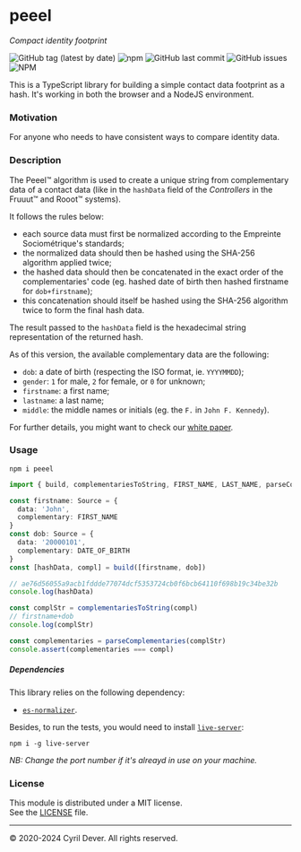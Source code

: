 # peeel
_Compact identity footprint_

![GitHub tag (latest by date)](https://img.shields.io/github/v/tag/cyrildever/peeel)
![npm](https://img.shields.io/npm/dw/peeel)
![GitHub last commit](https://img.shields.io/github/last-commit/cyrildever/peeel)
![GitHub issues](https://img.shields.io/github/issues/cyrildever/peeel)
![NPM](https://img.shields.io/npm/l/peeel)

This is a TypeScript library for building a simple contact data footprint as a hash. It's working in both the browser and a NodeJS environment.

### Motivation

For anyone who needs to have consistent ways to compare identity data.

### Description

The Peeel&trade; algorithm is used to create a unique string from complementary data of a contact data (like in the `hashData` field of the *Controllers* in the Fruuut&trade; and Rooot&trade; systems).

It follows the rules below:
- each source data must first be normalized according to the Empreinte Sociométrique's standards;
- the normalized data should then be hashed using the SHA-256 algorithm applied twice;
- the hashed data should then be concatenated in the exact order of the complementaries' code (eg. hashed date of birth then hashed firstname for `dob+firstname`);
- this concatenation should itself be hashed using the SHA-256 algorithm twice to form the final hash data.

The result passed to the `hashData` field is the hexadecimal string representation of the returned hash.

As of this version, the available complementary data are the following:
- `dob`: a date of birth (respecting the ISO format, ie. `YYYYMMDD`);
- `gender`: `1` for male, `2` for female, or `0` for unknown;
- `firstname`: a first name;
- `lastname`: a last name;
- `middle`: the middle names or initials (eg. the `F.` in `John F. Kennedy`).

For further details, you might want to check our [white paper](documentation/src/latex/peeel_whitepaper.pdf).


### Usage

```
npm i peeel
```

```typescript
import { build, complementariesToString, FIRST_NAME, LAST_NAME, parseComplementaries, Source } from 'peeel'

const firstname: Source = {
  data: 'John',
  complementary: FIRST_NAME
}
const dob: Source = {
  data: '20000101',
  complementary: DATE_OF_BIRTH
}
const [hashData, compl] = build([firstname, dob])

// ae76d56055a9acb1fddde77074dcf5353724cb0f6bcb64110f698b19c34be32b
console.log(hashData)

const complStr = complementariesToString(compl)
// firstname+dob
console.log(complStr)

const complementaries = parseComplementaries(complStr)
console.assert(complementaries === compl)
```

##### Dependencies

This library relies on the following dependency:
* [`es-normalizer`](https://www.npmjs.com/package/es-normalizer).

Besides, to run the tests, you would need to install [`live-server`](https://www.npmjs.com/package/live-server):
```console
npm i -g live-server
```
_NB: Change the port number if it's alreayd in use on your machine._


### License

This module is distributed under a MIT license. \
See the [LICENSE](LICENSE) file.


<hr />
&copy; 2020-2024 Cyril Dever. All rights reserved.